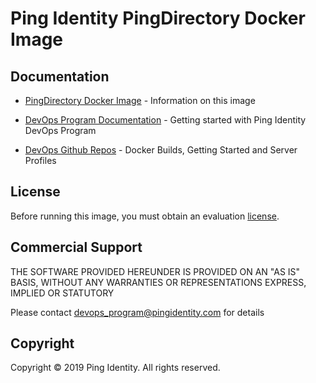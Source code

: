 # Ping Identity PingDirectory Docker Image

## Documentation

* [PingDirectory Docker Image](https://pingidentity-devops.gitbook.io/devops/docker-images/pingdirectory) - Information on this image

* [DevOps Program Documentation](https://pingidentity-devops.gitbook.io/devops) - Getting started with Ping Identity DevOps Program

* [DevOps Github Repos](https://github.com/topics/ping-devops) - Docker Builds, Getting Started and Server Profiles

## License
Before running this image, you must obtain an evaluation [license](https://www.pingidentity.com/en/account/request-license-key.html). 

## Commercial Support
THE SOFTWARE PROVIDED HEREUNDER IS PROVIDED ON AN "AS IS" BASIS, WITHOUT
ANY WARRANTIES OR REPRESENTATIONS EXPRESS, IMPLIED OR STATUTORY

Please contact devops_program@pingidentity.com for details

## Copyright
Copyright © 2019 Ping Identity. All rights reserved.

